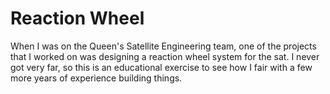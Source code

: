 # Reaction Wheel
When I was on the Queen's Satellite Engineering team, one of the projects that
I worked on was designing a reaction wheel system for the sat. I never got
very far, so this is an educational exercise to see how I fair with a few
more years of experience building things.
